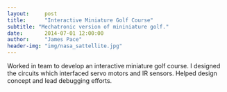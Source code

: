 ```yaml
---
layout:     post
title:      "Interactive Miniature Golf Course"
subtitle: "Mechatronic version of mininiature golf."
date:       2014-07-01 12:00:00
author:     "James Pace"
header-img: "img/nasa_sattellite.jpg"
---
```


Worked in team to develop an interactive miniature golf course. I designed the circuits which interfaced servo motors and IR sensors. Helped design concept and lead debugging efforts.
